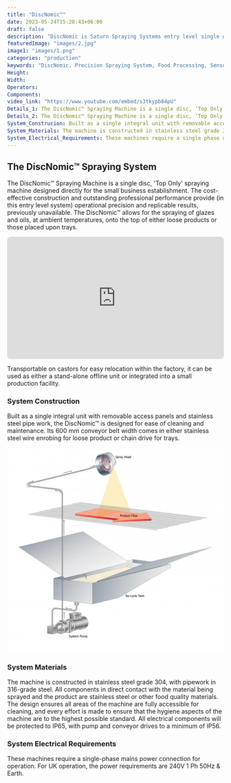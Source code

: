```yaml
---
title: "DiscNomic™"
date: 2023-05-24T15:28:43+06:00
draft: false
description: "DiscNomic is Saturn Spraying Systems entry level single disc Top Only Spray Machine"
featuredImage: "images/2.jpg"
image1: "images/1.png"
categories: "production"
keywords: "DiscNomic, Precision Spraying System, Food Processing, Sensor trigger"
Height: 
Width: 
Operators:
Components:
video_link: "https://www.youtube.com/embed/s3tkypb84pU"
Details_1: The DiscNomic™ Spraying Machine is a single disc, ‘Top Only’ spraying machine designed directly for the small business establishment. The cost effective construction and outstanding professional performance provides (in this entry level system) operational precision and replicable results, previously unavailable. The DiscNomic™ allows for the spraying of glazes and oils, at ambient temperatures; onto the top of either loose products or those placed upon trays.
Details_2: The DiscNomic™ Spraying Machine is a single disc, ‘Top Only’ spraying machine designed directly for the small business establishment. The cost effective construction and outstanding professional performance provides (in this entry level system) operational precision and replicable results, previously unavailable. The DiscNomic™ allows for the spraying of glazes and oils, at ambient temperatures; onto the top of either loose products or those placed upon trays.
System_Construcion: Built as a single integral unit with removable access panels and stainless steel pipe work, the DiscNomic™ is designed for ease of cleaning and maintenance. Its 600 mm conveyor belt width comes in either stainless steel wire enrobing for loose product or chain drive for trays.[discnomic2]
System_Materials: The machine is constructed in stainless steel grade 304, with pipework in 316-grade steel. All components in direct contact with the material being sprayed and the product are stainless steel or other food quality materials. The design ensures all areas of the machine are fully accessible for cleaning and every effort is made to ensure that the hygiene aspects of the machine are to the highest possible standard. All electrical components will be protected to IP65, with pump and conveyor drives to a minimum of IP56.
System_Electrical_Requirements: These machines require a single phase mains power connection for operation. For UK operation, the power requirements are 240V 1 Ph 50Hz & Earth.
---
```


## The DiscNomic™ Spraying System

The DiscNomic™ Spraying Machine is a single disc, 'Top Only' spraying machine designed directly for the small business establishment. The cost-effective construction and outstanding professional performance provide (in this entry level system) operational precision and replicable results, previously unavailable. The DiscNomic™ allows for the spraying of glazes and oils, at ambient temperatures, onto the top of either loose products or those placed upon trays.

<div style="position: relative; padding-bottom: 56.25%; height: 0;">
  <iframe src="https://www.youtube.com/embed/s3tkypb84pU" style="position: absolute; top: 0; left: 0; width: 100%; height: 100%; border: 0; border-radius: 8px;" allowfullscreen="" frameborder="0"></iframe>
</div>

Transportable on castors for easy relocation within the factory, it can be used as either a stand-alone offline unit or integrated into a small production facility.

### System Construction

Built as a single integral unit with removable access panels and stainless steel pipe work, the DiscNomic™ is designed for ease of cleaning and maintenance. Its 600 mm conveyor belt width comes in either stainless steel wire enrobing for loose product or chain drive for trays.

![DiscNomic2](images/3.jpg)

### System Materials

The machine is constructed in stainless steel grade 304, with pipework in 316-grade steel. All components in direct contact with the material being sprayed and the product are stainless steel or other food quality materials. The design ensures all areas of the machine are fully accessible for cleaning, and every effort is made to ensure that the hygiene aspects of the machine are to the highest possible standard. All electrical components will be protected to IP65, with pump and conveyor drives to a minimum of IP56.

### System Electrical Requirements

These machines require a single-phase mains power connection for operation. For UK operation, the power requirements are 240V 1 Ph 50Hz & Earth.
